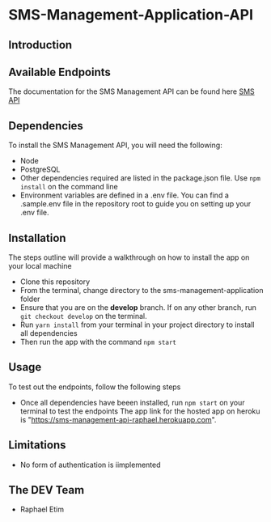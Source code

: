 # SMS-Management-Application-API


## Introduction 


## Available Endpoints
The documentation for the SMS Management API can be found here [SMS API ]()

## Dependencies

To install the SMS Management API, you will need the following:
- Node
- PostgreSQL
- Other dependencies required are listed in the package.json file. Use `npm install` on the command line
- Environment variables are defined in a .env file. You can find a .sample.env file in the repository root to guide you on setting up your .env file.

## Installation

The steps outline will provide a walkthrough on how to install the app on your local machine

- Clone this repository
- From the terminal, change directory to the sms-management-application folder
- Ensure that you are on the **develop** branch. If on any other branch, run `git checkout develop` on the terminal.
-  Run `yarn install` from your terminal in your project directory to install all dependencies
-  Then run the app with the command `npm start`


## Usage
To test out the endpoints, follow the following steps
- Once all dependencies have beeen installed, run `npm start` on your terminal to test the endpoints
The app link for the hosted app on heroku is "https://sms-management-api-raphael.herokuapp.com".

## Limitations
- No form of authentication is iimplemented

## The DEV Team
- Raphael Etim
